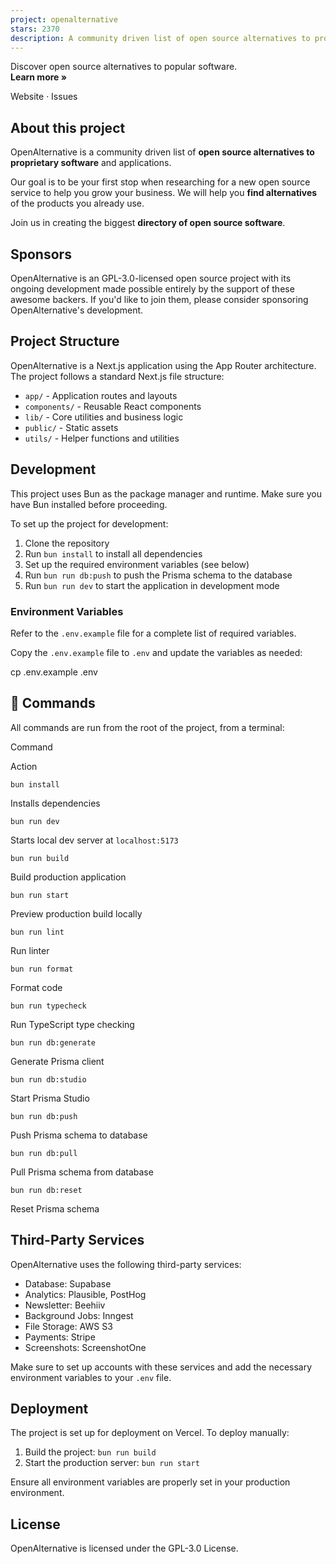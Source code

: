 ```yaml
---
project: openalternative
stars: 2370
description: A community driven list of open source alternatives to proprietary software and applications.
---
```


Discover open source alternatives to popular software.  
**Learn more »**  
  
Website · Issues

About this project
------------------

OpenAlternative is a community driven list of **open source alternatives to proprietary software** and applications.

Our goal is to be your first stop when researching for a new open source service to help you grow your business. We will help you **find alternatives** of the products you already use.

Join us in creating the biggest **directory of open source software**.

Sponsors
--------

OpenAlternative is an GPL-3.0-licensed open source project with its ongoing development made possible entirely by the support of these awesome backers. If you'd like to join them, please consider sponsoring OpenAlternative's development.

Project Structure
-----------------

OpenAlternative is a Next.js application using the App Router architecture. The project follows a standard Next.js file structure:

-   `app/` - Application routes and layouts
-   `components/` - Reusable React components
-   `lib/` - Core utilities and business logic
-   `public/` - Static assets
-   `utils/` - Helper functions and utilities

Development
-----------

This project uses Bun as the package manager and runtime. Make sure you have Bun installed before proceeding.

To set up the project for development:

1.  Clone the repository
2.  Run `bun install` to install all dependencies
3.  Set up the required environment variables (see below)
4.  Run `bun run db:push` to push the Prisma schema to the database
5.  Run `bun run dev` to start the application in development mode

### Environment Variables

Refer to the `.env.example` file for a complete list of required variables.

Copy the `.env.example` file to `.env` and update the variables as needed:

cp .env.example .env

🧞 Commands
-----------

All commands are run from the root of the project, from a terminal:

Command

Action

`bun install`

Installs dependencies

`bun run dev`

Starts local dev server at `localhost:5173`

`bun run build`

Build production application

`bun run start`

Preview production build locally

`bun run lint`

Run linter

`bun run format`

Format code

`bun run typecheck`

Run TypeScript type checking

`bun run db:generate`

Generate Prisma client

`bun run db:studio`

Start Prisma Studio

`bun run db:push`

Push Prisma schema to database

`bun run db:pull`

Pull Prisma schema from database

`bun run db:reset`

Reset Prisma schema

Third-Party Services
--------------------

OpenAlternative uses the following third-party services:

-   Database: Supabase
-   Analytics: Plausible, PostHog
-   Newsletter: Beehiiv
-   Background Jobs: Inngest
-   File Storage: AWS S3
-   Payments: Stripe
-   Screenshots: ScreenshotOne

Make sure to set up accounts with these services and add the necessary environment variables to your `.env` file.

Deployment
----------

The project is set up for deployment on Vercel. To deploy manually:

1.  Build the project: `bun run build`
2.  Start the production server: `bun run start`

Ensure all environment variables are properly set in your production environment.

License
-------

OpenAlternative is licensed under the GPL-3.0 License.
